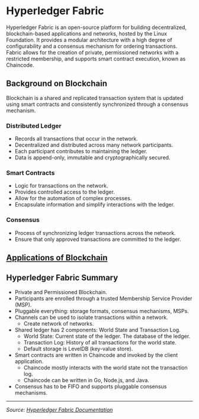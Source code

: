 # Hyperledger Fabric

Hyperledger Fabric is an open-source platform for building decentralized, blockchain-based applications and networks, hosted by the Linux Foundation.
It provides a modular architecture with a high degree of configurability and a consensus mechanism for ordering transactions.
Fabric allows for the creation of private, permissioned networks with a restricted membership, and supports smart contract execution, known as Chaincode.

## Background on Blockchain

Blockchain is a shared and replicated transaction system
that is updated using smart contracts
and consistently synchronized through a consensus mechanism.

### Distributed Ledger

- Records all transactions that occur in the network.
- Decentralized and distributed across many network participants.
- Each participant contributes to maintaining the ledger.
- Data is append-only, immutable and cryptographically secured.

### Smart Contracts

- Logic for transactions on the network.
- Provides controlled access to the ledger.
- Allow for the automation of complex processes.
- Encapsulate information and simplify interactions with the ledger.

### Consensus

- Process of synchronizing ledger transactions across the network.
- Ensure that only approved transactions are committed to the ledger.

## [Applications of Blockchain](../0%20Blockchain.md#applications-of-blockchain)

## Hyperledger Fabric Summary

- Private and Permissioned Blockchain.
- Participants are enrolled through a trusted Membership Service Provider (MSP).
- Pluggable everything: storage formats, consensus mechanisms, MSPs.
- Channels can be used to isolate transactions within a network.
  - Create network of networks.
- Shared ledger has 2 components: World State and Transaction Log.
  - World State: Current state of the ledger. The database of the ledger.
  - Transaction Log: History of all transactions for the world state.
  - Default storage is LevelDB (key-value store).
- Smart contracts are written in Chaincode and invoked by the client application.
  - Chaincode mostly interacts with the world state not the transaction log.
  - Chaincode can be written in Go, Node.js, and Java.
- Consensus has to be FIFO and supports pluggable consensus mechanisms.

---

_Source: [Hyperledger Fabric Documentation](https://hyperledger-fabric.readthedocs.io/en/latest/)_
